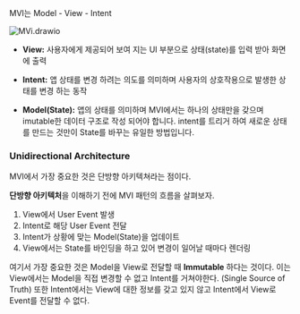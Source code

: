 MVI는 Model - View - Intent

![MVi.drawio](MVi.drawio.png)

- **View:** 사용자에게 제공되어 보여 지는 UI 부분으로 상태(state)를 입력 받아 화면에 출력

- **Intent:** 앱 상태를 변경 하려는 의도를 의미하며 사용자의 상호작용으로 발생한 상태를 변경 하는 동작

- **Model(State):** 앱의 상태를 의미하며 MVI에서는 하나의 상태만을 갖으며 imutable한 데이터 구조로 작성 되어야 합니다. intent를 트리거 하여 새로운 상태를 만드는 것만이 State를 바꾸는 유일한 방법입니다.

### Unidirectional Architecture
MVI에서 가장 중요한 것은 단방향 아키텍쳐라는 점이다.

**단방향 아키텍처**을 이해하기 전에 MVI 패턴의 흐름을 살펴보자.

1. View에서 User Event 발생
2. Intent로 해당 User Event 전달
3. Intent가 상황에 맞는 Model(State)을 업데이트
4. View에서는 State를 바인딩을 하고 있어 변경이 일어날 때마다 렌더링

여기서 가장 중요한 것은 Model을 View로 전달할 때 **Immutable** 하다는 것이다. 이는 View에서는 Model을 직접 변경할 수 없고 Intent를 거쳐야한다. (Single Source of Truth) 또한 Intent에서는 View에 대한 정보를 갖고 있지 않고 Intent에서 View로 Event를 전달할 수 없다.
